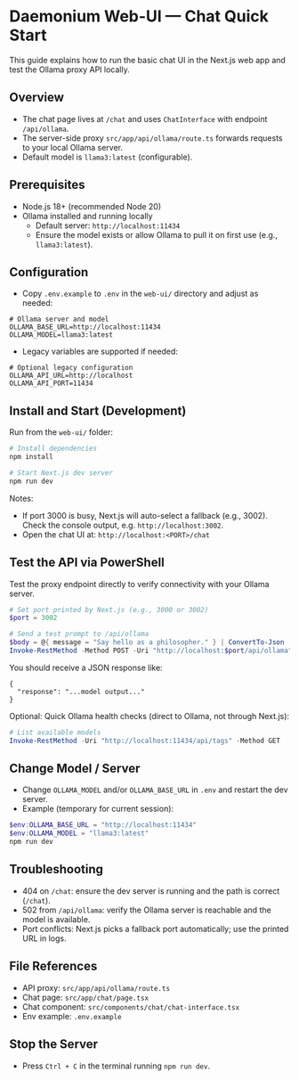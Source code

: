 # Daemonium Web-UI — Chat Quick Start

This guide explains how to run the basic chat UI in the Next.js web app and test the Ollama proxy API locally.

## Overview
- The chat page lives at `/chat` and uses `ChatInterface` with endpoint `/api/ollama`.
- The server-side proxy `src/app/api/ollama/route.ts` forwards requests to your local Ollama server.
- Default model is `llama3:latest` (configurable).

## Prerequisites
- Node.js 18+ (recommended Node 20)
- Ollama installed and running locally
  - Default server: `http://localhost:11434`
  - Ensure the model exists or allow Ollama to pull it on first use (e.g., `llama3:latest`).

## Configuration
- Copy `.env.example` to `.env` in the `web-ui/` directory and adjust as needed:
```
# Ollama server and model
OLLAMA_BASE_URL=http://localhost:11434
OLLAMA_MODEL=llama3:latest
```
- Legacy variables are supported if needed:
```
# Optional legacy configuration
OLLAMA_API_URL=http://localhost
OLLAMA_API_PORT=11434
```

## Install and Start (Development)
Run from the `web-ui/` folder:

```powershell
# Install dependencies
npm install

# Start Next.js dev server
npm run dev
```

Notes:
- If port 3000 is busy, Next.js will auto-select a fallback (e.g., 3002). Check the console output, e.g. `http://localhost:3002`.
- Open the chat UI at: `http://localhost:<PORT>/chat`

## Test the API via PowerShell
Test the proxy endpoint directly to verify connectivity with your Ollama server.

```powershell
# Set port printed by Next.js (e.g., 3000 or 3002)
$port = 3002

# Send a test prompt to /api/ollama
$body = @{ message = "Say hello as a philosopher." } | ConvertTo-Json
Invoke-RestMethod -Method POST -Uri "http://localhost:$port/api/ollama" -ContentType "application/json" -Body $body
```

You should receive a JSON response like:
```
{
  "response": "...model output..."
}
```

Optional: Quick Ollama health checks (direct to Ollama, not through Next.js):
```powershell
# List available models
Invoke-RestMethod -Uri "http://localhost:11434/api/tags" -Method GET
```

## Change Model / Server
- Change `OLLAMA_MODEL` and/or `OLLAMA_BASE_URL` in `.env` and restart the dev server.
- Example (temporary for current session):
```powershell
$env:OLLAMA_BASE_URL = "http://localhost:11434"
$env:OLLAMA_MODEL = "llama3:latest"
npm run dev
```

## Troubleshooting
- 404 on `/chat`: ensure the dev server is running and the path is correct (`/chat`).
- 502 from `/api/ollama`: verify the Ollama server is reachable and the model is available.
- Port conflicts: Next.js picks a fallback port automatically; use the printed URL in logs.

## File References
- API proxy: `src/app/api/ollama/route.ts`
- Chat page: `src/app/chat/page.tsx`
- Chat component: `src/components/chat/chat-interface.tsx`
- Env example: `.env.example`

## Stop the Server
- Press `Ctrl + C` in the terminal running `npm run dev`.
